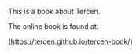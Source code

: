 This is a book about Tercen.

The online book is found at:

(https://tercen.github.io/tercen-book/)

